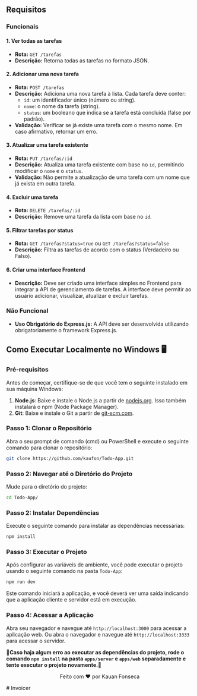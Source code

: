 ## Requisitos

### Funcionais

#### 1. Ver todas as tarefas
- **Rota:** `GET /tarefas`
- **Descrição:** Retorna todas as tarefas no formato JSON.

#### 2. Adicionar uma nova tarefa
- **Rota:** `POST /tarefas`
- **Descrição:** Adiciona uma nova tarefa à lista. Cada tarefa deve conter:
  - `id`: um identificador único (número ou string).
  - `nome`: o nome da tarefa (string).
  - `status`: um booleano que indica se a tarefa está concluída (false por padrão).
- **Validação:** Verificar se já existe uma tarefa com o mesmo nome. Em caso afirmativo, retornar um erro.

#### 3. Atualizar uma tarefa existente
- **Rota:** `PUT /tarefas/:id`
- **Descrição:** Atualiza uma tarefa existente com base no `id`, permitindo modificar o `nome` e o `status`.
- **Validação:** Não permite a atualização de uma tarefa com um nome que já exista em outra tarefa.

#### 4. Excluir uma tarefa
- **Rota:** `DELETE /tarefas/:id`
- **Descrição:** Remove uma tarefa da lista com base no `id`.

#### 5. Filtrar tarefas por status
- **Rota:** `GET /tarefas?status=true` ou `GET /tarefas?status=false`
- **Descrição:** Filtra as tarefas de acordo com o status (Verdadeiro ou Falso).

#### 6. Criar uma interface Frontend
- **Descrição:** Deve ser criado uma interface simples no Frontend para integrar a API de gerenciamento de tarefas. A interface deve permitir ao usuário adicionar, visualizar, atualizar e excluir tarefas.

### Não Funcional
- **Uso Obrigatório do Express.js:** A API deve ser desenvolvida utilizando obrigatoriamente o framework Express.js.



## Como Executar Localmente no Windows 🖥️

### Pré-requisitos

Antes de começar, certifique-se de que você tem o seguinte instalado em sua máquina Windows:

1. **Node.js**: Baixe e instale o Node.js a partir de [nodejs.org](https://nodejs.org/). Isso também instalará o npm (Node Package Manager).
2. **Git**: Baixe e instale o Git a partir de [git-scm.com](https://git-scm.com/).

### Passo 1: Clonar o Repositório

Abra o seu prompt de comando (cmd) ou PowerShell e execute o seguinte comando para clonar o repositório:

```bash
git clone https://github.com/kaufon/Todo-App.git
```

### Passo 2: Navegar até o Diretório do Projeto

Mude para o diretório do projeto:

```bash
cd Todo-App/
```

### Passo 2: Instalar Dependências

Execute o seguinte comando para instalar as dependências necessárias:

```bash
npm install
```


### Passo 3: Executar o Projeto

Após configurar as variáveis de ambiente, você pode executar o projeto usando o seguinte comando na pasta `Todo-App`:

```bash
npm run dev
```

Este comando iniciará a aplicação, e você deverá ver uma saída indicando que a aplicação cliente e servidor está em execução.

### Passo 4: Acessar a Aplicação

Abra seu navegador e navegue até `http://localhost:3000` para acessar a aplicação web.
Ou abra o navegador e navegue até `http://localhost:3333` para acessar o servidor.

**🚧Caso haja algum erro ao executar as dependências do projeto, rode o comando `npm install` na pasta `apps/server` e `apps/web` separadamente e tente executar o projeto novamente.🚧**

<p align="center">
  Feito com ❤️ por Kauan Fonseca 
</p>
# Invoicer
